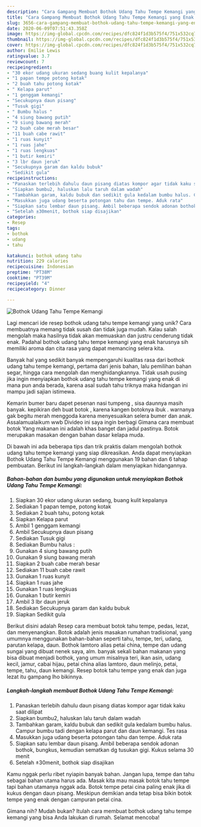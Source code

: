 ```yaml
---
description: "Cara Gampang Membuat Bothok Udang Tahu Tempe Kemangi yang Enak Banget"
title: "Cara Gampang Membuat Bothok Udang Tahu Tempe Kemangi yang Enak Banget"
slug: 3656-cara-gampang-membuat-bothok-udang-tahu-tempe-kemangi-yang-enak-banget
date: 2020-06-09T07:51:43.358Z
image: https://img-global.cpcdn.com/recipes/dfc824f1d3b575f4/751x532cq70/bothok-udang-tahu-tempe-kemangi-foto-resep-utama.jpg
thumbnail: https://img-global.cpcdn.com/recipes/dfc824f1d3b575f4/751x532cq70/bothok-udang-tahu-tempe-kemangi-foto-resep-utama.jpg
cover: https://img-global.cpcdn.com/recipes/dfc824f1d3b575f4/751x532cq70/bothok-udang-tahu-tempe-kemangi-foto-resep-utama.jpg
author: Emilie Lewis
ratingvalue: 3.7
reviewcount: 7
recipeingredient:
- "30 ekor udang ukuran sedang buang kulit kepalanya"
- "1 papan tempe potong kotak"
- "2 buah tahu potong kotak"
- " Kelapa parut"
- "1 genggam kemangi"
- "Secukupnya daun pisang"
- "Tusuk gigi"
- " Bumbu halus "
- "4 siung bawang putih"
- "9 siung bawang merah"
- "2 buah cabe merah besar"
- "11 buah cabe rawit"
- "1 ruas kunyit"
- "1 ruas jahe"
- "1 ruas lengkuas"
- "1 butir kemiri"
- "3 lbr daun jeruk"
- "Secukupnya garam dan kaldu bubuk"
- "Sedikit gula"
recipeinstructions:
- "Panaskan terlebih dahulu daun pisang diatas kompor agar tidak kaku saat dilipat"
- "Siapkan bumbu2, haluskan lalu taruh dalam wadah"
- "Tambahkan garam, kaldu bubuk dan sedikit gula kedalam bumbu halus. Campur bumbu tadi dengan kelapa parut dan daun kemangi. Tes rasa"
- "Masukkan juga udang beserta potongan tahu dan tempe. Aduk rata"
- "Siapkan satu lembar daun pisang. Ambil beberapa sendok adonan bothok, bungkus, kemudian sematkan dg tusukan gigi. Kukus selama 30 menit"
- "Setelah ±30menit, bothok siap disajikan"
categories:
- Resep
tags:
- bothok
- udang
- tahu

katakunci: bothok udang tahu 
nutrition: 229 calories
recipecuisine: Indonesian
preptime: "PT38M"
cooktime: "PT39M"
recipeyield: "4"
recipecategory: Dinner

---
```



![Bothok Udang Tahu Tempe Kemangi](https://img-global.cpcdn.com/recipes/dfc824f1d3b575f4/751x532cq70/bothok-udang-tahu-tempe-kemangi-foto-resep-utama.jpg)

Lagi mencari ide resep bothok udang tahu tempe kemangi yang unik? Cara membuatnya memang tidak susah dan tidak juga mudah. Kalau salah mengolah maka hasilnya tidak akan memuaskan dan justru cenderung tidak enak. Padahal bothok udang tahu tempe kemangi yang enak harusnya sih memiliki aroma dan cita rasa yang dapat memancing selera kita.

Banyak hal yang sedikit banyak mempengaruhi kualitas rasa dari bothok udang tahu tempe kemangi, pertama dari jenis bahan, lalu pemilihan bahan segar, hingga cara mengolah dan menghidangkannya. Tidak usah pusing jika ingin menyiapkan bothok udang tahu tempe kemangi yang enak di mana pun anda berada, karena asal sudah tahu triknya maka hidangan ini mampu jadi sajian istimewa.

Kemarin bumer baru dapet pesenan nasi tumpeng , sisa daunnya masih banyak. kepikiran deh buat botok , karena kangen botoknya ibuk . warnanya gak begitu merah menggoda karena menyesuaikan selera bumer dan anak. Assalamualaikum wwb Divideo ini saya ingin berbagi Gimana cara membuat botok Yang makanan ini adalah khas banget dan jadul pastinya. Botok merupakan masakan dengan bahan dasar kelapa muda.


Di bawah ini ada beberapa tips dan trik praktis dalam mengolah bothok udang tahu tempe kemangi yang siap dikreasikan. Anda dapat menyiapkan Bothok Udang Tahu Tempe Kemangi menggunakan 19 bahan dan 6 tahap pembuatan. Berikut ini langkah-langkah dalam menyiapkan hidangannya.

<!--inarticleads1-->

##### Bahan-bahan dan bumbu yang digunakan untuk menyiapkan Bothok Udang Tahu Tempe Kemangi:

1. Siapkan 30 ekor udang ukuran sedang, buang kulit kepalanya
1. Sediakan 1 papan tempe, potong kotak
1. Sediakan 2 buah tahu, potong kotak
1. Siapkan  Kelapa parut
1. Ambil 1 genggam kemangi
1. Ambil Secukupnya daun pisang
1. Sediakan Tusuk gigi
1. Sediakan  Bumbu halus :
1. Gunakan 4 siung bawang putih
1. Gunakan 9 siung bawang merah
1. Siapkan 2 buah cabe merah besar
1. Sediakan 11 buah cabe rawit
1. Gunakan 1 ruas kunyit
1. Siapkan 1 ruas jahe
1. Gunakan 1 ruas lengkuas
1. Gunakan 1 butir kemiri
1. Ambil 3 lbr daun jeruk
1. Sediakan Secukupnya garam dan kaldu bubuk
1. Siapkan Sedikit gula


Berikut disini adalah Resep cara membuat botok tahu tempe, pedas, lezat, dan menyenangkan. Botok adalah jenis masakan rumahan tradisional, yang umumnya menggunakan bahan-bahan seperti tahu, tempe, teri, udang, parutan kelapa, daun. Bothok lamtoro alias petai china, tempe dan udang sungai yang dibuat nenek saya, alm. banyak sekali bahan makanan yang bisa dibuat menjadi bothok, yang umum misalnya teri, ikan asin, udang kecil, jamur, cabai hijau, petai china alias lamtoro, daun melinjo, petai, tempe, tahu, daun kemangi. Resep botok tahu tempe yang enak dan juga lezat itu gampang lho bikinnya. 

<!--inarticleads2-->

##### Langkah-langkah membuat Bothok Udang Tahu Tempe Kemangi:

1. Panaskan terlebih dahulu daun pisang diatas kompor agar tidak kaku saat dilipat
1. Siapkan bumbu2, haluskan lalu taruh dalam wadah
1. Tambahkan garam, kaldu bubuk dan sedikit gula kedalam bumbu halus. Campur bumbu tadi dengan kelapa parut dan daun kemangi. Tes rasa
1. Masukkan juga udang beserta potongan tahu dan tempe. Aduk rata
1. Siapkan satu lembar daun pisang. Ambil beberapa sendok adonan bothok, bungkus, kemudian sematkan dg tusukan gigi. Kukus selama 30 menit
1. Setelah ±30menit, bothok siap disajikan


Kamu nggak perlu ribet nyiapin banyak bahan. Jangan lupa, tempe dan tahu sebagai bahan utama harus ada. Masak kita mau masak botok tahu tempe tapi bahan utamanya nggak ada. Botok tempe petai cina paling enak jika di kukus dengan daun pisang. Meskipun demikian anda tetap bisa bikin botok tempe yang enak dengan campuran petai cina. 

Gimana nih? Mudah bukan? Itulah cara membuat bothok udang tahu tempe kemangi yang bisa Anda lakukan di rumah. Selamat mencoba!
